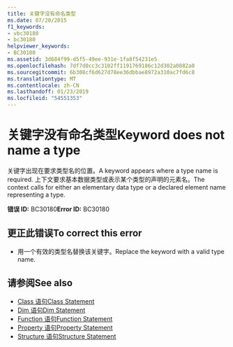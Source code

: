 ```yaml
---
title: 关键字没有命名类型
ms.date: 07/20/2015
f1_keywords:
- vbc30180
- bc30180
helpviewer_keywords:
- BC30180
ms.assetid: 3d684f99-d5f5-49ee-931e-1fa8f54231e5
ms.openlocfilehash: 7df7d0cc3c3102ff1191769186c12d302a0882a0
ms.sourcegitcommit: 6b308cf6d627d78ee36dbbae8972a310ac7fd6c8
ms.translationtype: MT
ms.contentlocale: zh-CN
ms.lasthandoff: 01/23/2019
ms.locfileid: "54551353"
---
```

# <a name="keyword-does-not-name-a-type"></a><span data-ttu-id="08438-102">关键字没有命名类型</span><span class="sxs-lookup"><span data-stu-id="08438-102">Keyword does not name a type</span></span>
<span data-ttu-id="08438-103">关键字出现在要求类型名的位置。</span><span class="sxs-lookup"><span data-stu-id="08438-103">A keyword appears where a type name is required.</span></span> <span data-ttu-id="08438-104">上下文要求基本数据类型或表示某个类型的声明的元素名。</span><span class="sxs-lookup"><span data-stu-id="08438-104">The context calls for either an elementary data type or a declared element name representing a type.</span></span>  
  
 <span data-ttu-id="08438-105">**错误 ID:** BC30180</span><span class="sxs-lookup"><span data-stu-id="08438-105">**Error ID:** BC30180</span></span>  
  
## <a name="to-correct-this-error"></a><span data-ttu-id="08438-106">更正此错误</span><span class="sxs-lookup"><span data-stu-id="08438-106">To correct this error</span></span>  
  
-   <span data-ttu-id="08438-107">用一个有效的类型名替换该关键字。</span><span class="sxs-lookup"><span data-stu-id="08438-107">Replace the keyword with a valid type name.</span></span>  
  
## <a name="see-also"></a><span data-ttu-id="08438-108">请参阅</span><span class="sxs-lookup"><span data-stu-id="08438-108">See also</span></span>
- [<span data-ttu-id="08438-109">Class 语句</span><span class="sxs-lookup"><span data-stu-id="08438-109">Class Statement</span></span>](../../visual-basic/language-reference/statements/class-statement.md)
- [<span data-ttu-id="08438-110">Dim 语句</span><span class="sxs-lookup"><span data-stu-id="08438-110">Dim Statement</span></span>](../../visual-basic/language-reference/statements/dim-statement.md)
- [<span data-ttu-id="08438-111">Function 语句</span><span class="sxs-lookup"><span data-stu-id="08438-111">Function Statement</span></span>](../../visual-basic/language-reference/statements/function-statement.md)
- [<span data-ttu-id="08438-112">Property 语句</span><span class="sxs-lookup"><span data-stu-id="08438-112">Property Statement</span></span>](../../visual-basic/language-reference/statements/property-statement.md)
- [<span data-ttu-id="08438-113">Structure 语句</span><span class="sxs-lookup"><span data-stu-id="08438-113">Structure Statement</span></span>](../../visual-basic/language-reference/statements/structure-statement.md)
